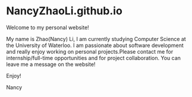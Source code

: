 # NancyZhaoLi.github.io

Welcome to my personal website!

My name is Zhao(Nancy) Li, I am currently studying Computer Science at the University of Waterloo.
I am passionate about software development and really enjoy working on personal projects.Please 
contact me for internship/full-time opportunities and for project collaboration. You can leave
me a message on the website!

Enjoy!

Nancy
